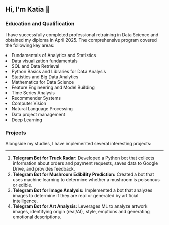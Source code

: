 ## Hi, I'm Katia 👋
### Education and Qualification

I have successfully completed professional retraining in Data Science and obtained my diploma in April 2025. The comprehensive program covered the following key areas:

<li> Fundamentals of Analytics and Statistics
<li> Data visualization fundamentals
<li> SQL and Data Retrieval
<li> Python Basics and Libraries for Data Analysis
<li> Statistics and Big Data Analytics
<li> Mathematics for Data Science
<li> Feature Engineering and Model Building
<li> Time Series Analysis
<li> Recommender Systems
<li> Computer Vision
<li> Natural Language Processing
<li> Data project management
<li> Deep Learning</li>

### Projects
Alongside my studies, I have implemented several interesting projects:
***
1. <b> Telegram Bot for Truck Radar:</b> Developed a Python bot that collects information about orders and payment requests, saves data to Google Drive, and provides feedback.
2. <b>Telegram Bot for Mushroom Edibility Prediction:</b>
Created a bot that uses machine learning to determine whether a mushroom is poisonous or edible.
3. <b>Telegram Bot for Image Analysis:</b>
Implemented a bot that analyzes images to determine if they are real or generated by artificial intelligence.
4. <b>Telegram Bot for Art Analysis:</b>
Leverages ML to analyze artwork images, identifying origin (real/AI), style, emptions and generating emotional descriptions.
<!--
**fominos/fominos** is a ✨ _special_ ✨ repository because its `README.md` (this file) appears on your GitHub profile.

Here are some ideas to get you started:

- 🔭 I’m currently working on ...
- 🌱 I’m currently learning ...
- 👯 I’m looking to collaborate on ...
- 🤔 I’m looking for help with ...
- 💬 Ask me about ...
- 📫 How to reach me: ...
- 😄 Pronouns: ...
- ⚡ Fun fact: ...
-->
